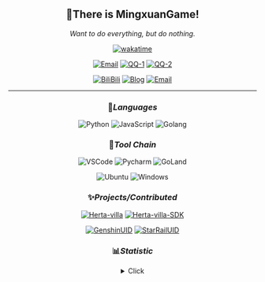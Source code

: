 <div align="center">

## 👏There is **MingxuanGame**!

*Want to do everything, but do nothing.*

[![wakatime](https://wakatime.com/badge/user/2da454b7-7cb8-4e03-b041-1de7d643650c.svg?&style=flat-square)](https://wakatime.com/@2da454b7-7cb8-4e03-b041-1de7d643650c)

[![Email](https://img.shields.io/badge/Email-MingxuanGame@outlook.com-57c4e5?style=flat-square&logoColor=fff)](mailto:MingxuanGame@outlook.com)
[![QQ-1](https://img.shields.io/badge/QQ-1060148379-e5ac57?style=flat-square&logoColor=fff)](https://qm.qq.com/cgi-bin/qm/qr?k=mcs-cON_aPNfc3hO8-H7lWJHDX-5nKr7&noverify=0)
[![QQ-2](https://img.shields.io/badge/QQ-1185285105-8957e5?style=flat-square&logoColor=fff)](https://qm.qq.com/cgi-bin/qm/qr?k=Ti-iAkNfy9IIiwUVZdHM5ghCgmSOVLmY&noverify=0)

[![BiliBili](https://img.shields.io/badge/BiliBili-MingxuanGame-pink?style=flat-square&logoColor=fff)](https://space.bilibili.com/478775392)
[![Blog](https://img.shields.io/badge/Blog-blog.mxgame.top-ea6632?style=flat-square&logoColor=fff)](http://blog.mxgame.top/)
[![Email](https://img.shields.io/badge/Twitter-@MingxuanAWA-1c9aef?style=flat-square&logoColor=fff)](https://twitter.com/MingxuanAWA)

<!-- [![Stats](https://img.shields.io/github/stars/MingxuanGame?affiliations=OWNER&color=32eacb&label=Stars&logo=github&style=flat-square)](http://blog.mxgame.top/) -->

---

### 🎨*Languages*

![Python](https://img.shields.io/badge/-Python-blue?style=flat-square&logo=Python&logoColor=fff)
![JavaScript](https://img.shields.io/badge/-JavaScript-ffca18?style=flat-square&logo=JavaScript&logoColor=fff)
![Golang](https://img.shields.io/badge/-Go-007d9c?style=flat-square&logo=Go&logoColor=fff)

### 🔨*Tool Chain*

![VSCode](https://img.shields.io/badge/-VSCode-blue?style=flat-square&logo=visualstudiocode&logoColor=fff)
![Pycharm](https://img.shields.io/badge/-Pycharm-green?style=flat-square&logo=pycharm&logoColor=fff)
![GoLand](https://img.shields.io/badge/-GoLand-purple?style=flat-square&logo=goland&logoColor=fff)

![Ubuntu](https://img.shields.io/badge/-Ubuntu-orange?style=flat-square&logo=Ubuntu&logoColor=fff)
![Windows](https://img.shields.io/badge/-Windows-blue?style=flat-square&logo=Windows&logoColor=fff)

### ✨*Projects/Contributed*

[![Herta-villa](https://github-readme-stats.vercel.app/api/pin/?username=Herta-villa&repo=Herta-villa&show_owner=true&hide_border=true)](https://github.com/Herta-villa/Herta-villa)
[![Herta-villa-SDK](https://github-readme-stats.vercel.app/api/pin/?username=Herta-villa&repo=Herta-villa-SDK&show_owner=true&hide_border=true)](https://github.com/Herta-villa/Herta-villa-SDK)

[![GenshinUID](https://github-readme-stats.vercel.app/api/pin/?username=KimigaiiWuyi&repo=GenshinUID&show_owner=true&hide_border=true)](https://github.com/KimigaiiWuyi/GenshinUID)
[![StarRailUID](https://github-readme-stats.vercel.app/api/pin/?username=qwerdvd&repo=StarRailUID&show_owner=true&hide_border=true)](https://github.com/qwerdvd/StarRailUID)

### 📊*Statistic*

<details>
  <summary>Click</summary>
  
![All](./github-metrics.svg)

</details>

</div>
